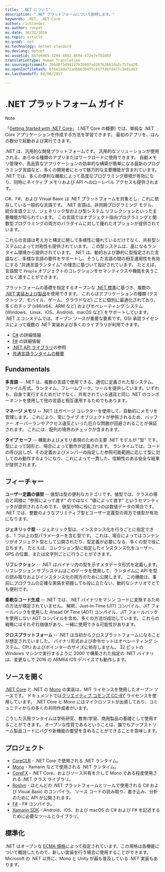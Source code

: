 ```yaml
---
title: ".NET について"
description: ".NET プラットフォームについて説明します。"
keywords: .NET, .NET Core
author: richlander
ms.author: ronpet
ms.date: 10/31/2016
ms.topic: article
ms.prod: .net
ms.technology: dotnet-standard
ms.devlang: dotnet
ms.assetid: bbfe6465-329d-4982-869d-472e7ef85d93
translationtype: Human Translation
ms.sourcegitcommit: 7bbd8f5d94127b35697ad267b2661da2c757aa20
ms.openlocfilehash: 0fbe1dda72ad666304f5c817f4bfd477c3e81d83
ms.lasthandoff: 04/06/2017

---
```


# <a name="net-platform-guide"></a>.NET プラットフォーム ガイド

> [!NOTE]
> 「[Getting Started with .NET Core](../core/getting-started.md)」 (.NET Core の概要) では、単純な .NET Core アプリケーションを作成する方法を学習できます。 最初のアプリを、ほんの数分で起動および実行できます。

.NET は、汎用的な開発プラットフォームです。 汎用的なソリューションが使用される、あらゆる種類のアプリまたはワークロードに使用できます。 自動メモリ管理や、高品質なアプリケーションの効率的な構築が簡単になる最新のプログラミング言語など、多くの開発者にとって魅力的な主要機能が含まれています。 .NET では、多くの便利な機能によって高度なプログラミング環境が有効になり、同時にネイティブ メモリおよび API へのローレベル アクセスも提供されます。

C#、F#、および Visual Basic は .NET プラットフォームを対象とし、これに依存している一般的な言語です。 .NET 言語は、非同期プログラミング モデル、統合言語クエリ、ジェネリック型および型システム リフレクションといった主要機能が知られています。 この言語ではオブジェクト指向プログラミングと関数型プログラミングの両方のパラダイムに対して優れたオプションが提供されています。

これらの言語は考え方と構文に関して多様性に優れているだけでなく、共有型システムによって対称性も提供されています。 この型システムは、基になるランタイム環境から提供されています。 .NET は、動的および静的に型指定された言語など、多様な言語の要件をサポートし、そうした言語の間の相互運用性を有効にする "共通言語ランタイム" の理念に基づいて設計されています。 たとえば、言語間で `People` オブジェクトのコレクションをセマンティクスや機能を失うことなく渡すことができます。

プラットフォームの基礎を指定するオープンな [.NET 標準](https://github.com/dotnet/coreclr/blob/master/Documentation/project-docs/dotnet-standards.md)に基づき、複数の [.NET 実装および製品](components.md)を使用できます。 これらはアプリケーションの種類 (デスクトップ、モバイル、ゲーム、クラウドなど) ごとに個別に最適化されており、多くのチップ (x86/x64、ARM など) およびオペレーティング システム (Windows、Linux、iOS、Android、macOS など) をサポートしています。 .NET エコシステムでは、オープン ソースが重要な要素です。OSI 承認ライセンスによって複数の .NET 実装および多くのライブラリが利用できます。

- [C#](../csharp/index.md) の詳細情報
- [F#](../fsharp/index.md) の詳細情報
- [.NET API ライブラリ](../../api/index.md)の参照
- [共通言語ランタイムの概要](https://github.com/dotnet/coreclr/blob/master/Documentation/botr/intro-to-clr.md)

<a name="fundamentals"></a>Fundamentals
------------

**多言語** -- .NET は、複数の言語で使用できる、適切に定義された型システム、ファイル形式、ランタイム、フレームワーク、ツールを提供しています。いずれも、自身で実行するためだけでなく、共有されている通貨と同じ .NET のコンポーネントを使用して他の言語と相互運用するためでもあります。

**マネージ メモリ** -- .NET はガベージ コレクターを使用して、自動的にメモリを管理します。 これにより、常にライブ オブジェクトが参照されるため、バッファー オーバーランやアクセス違反といった厄介な問題が回避されることが保証されます。 これには、配列の境界のチェックが含まれます。

**タイプ セーフ** -- 機能およびメモリ表現のための主要 .NET モデルが "型" です。 型によって図形と、場合によって動作が定義されます。 ランタイムでは、コードの呼び出しが、その定義およびメンバーの指定した参照可能範囲に応じて型に対してのみ動作するようになり、これによって一貫した、信頼性のある安全な結果が提供されます。

<a name="features"></a>フィーチャー
--------

**ユーザー定義の値型** -- 値型は型の便利なカテゴリです。値型では、クラスの場合と同様に "参照によって渡す" のではなく "値によって渡す" というセマンティックが提供されるためです。 値型が特に役に立つのは数値データの場合です。 .NET では、整数のようなプリミティブ型とユーザー定義型の両方で値型が有効になります。

**ジェネリック型** -- ジェネリック型は、インスタンス化を行うごとに指定できる、1 つ以上の型パラメーターを含む型です。 これは、場合によってはコンテンツがオブジェクト型として公開されたり、型定義が必要になる、多くの型で役に立ちます。 たとえば、コレクション型に指定したインスタンス化をユーザー、GPS の位置、または文字列ごとに行うことができます。

**リフレクション** -- .NET はバイナリ内の型を示すメタデータ形式を定義します。 リフレクション サブシステムはこのデータを使用して、ランタイムに API を型の読み取りおよびインスタンス化の両方のために公開します。 この機能は、事前にプログラムの正確な実装を把握しても役に立たない、動的なシナリオでとても便利です。

**柔軟なコード生成** -- .NET では、.NET バイナリをマシン コードに変換するための方法が規定されていません。 解釈、Just-In-Time (JIT) コンパイル、JIT フォールバックを使用した Ahead Of Time (AOT) コンパイル、JIT フォールバックを使用しない AOT コンパイルを含め、多くの方法が成功しています。 これらの戦略にはそれぞれ価値があり、一緒に使用できる可能性があります。

**クロスプラットフォーム** -- .NET は当初からクロスプラットフォームになることが想定されていました。 バイナリ形式および命令セットはオペレーティング システム、CPU およびポインターのサイズに依存しません。 32 ビットの Windows マシンで実行するように 2000 で構築された指定の .NET バイナリは、変更なしで 2016 の ARM64 iOS デバイスでも動作します。

<a name="open-source"></a>ソースを開く
-----------

[.NET Core](https://github.com/dotnet/core) と .NET の [Mono](https://github.com/mono/mono) の実装は、MIT ライセンスを使用したオープン ソースです。 ドキュメントでは[クリエイティブ コモンズ CC-BY](https://creativecommons.org/licenses/by/4.0/) ライセンスを使用しています。 .NET Core と Mono にはマイクロソフトが出資しており、コミュニティからの多くの共同作成者がいます。 

こうした汎用ランタイムは学術研究、教育/学習、商用製品の基礎として使用することができます。 オープンな性質であるということは、誰でもアップストリーム製品コードにバグや新機能の要望を含めることができることを意味します。

<a name="projects"></a>プロジェクト
--------

- [CoreCLR](https://github.com/dotnet/coreclr) - .NET Core で使用される .NET ランタイム。
- [Mono](https://github.com/mono/mono) - Xamarin などで使用される .NET ランタイム。
- [CoreFX](https://github.com/dotnet/coreclr) - .NET Core、およびソース共有を介して Mono である程度使用される .NET クラス ライブラリ。
- [Roslyn](https://github.com/dotnet/roslyn) - ほとんどの .NET プラットフォームとツールで使用される C# および Visual Basic のコンパイラ。 ソース コードの読み取り、書き込み、分析のために API が公開されます。
- [F#](https://github.com/microsoft/visualfsharp) - F# コンパイラ。
- [Xamarin SDK](http://open.xamarin.com) - Android、iOS、および macOS の C# および F# を記述するために必要なツールとライブラリ。

<a name="standardized"></a>標準化
------------

.NET はオープンな [ECMA 規格](https://github.com/dotnet/coreclr/blob/master/Documentation/project-docs/dotnet-standards.md)によって指定されています。この規格は各機能について概説したもので、新しい実装を行う場合に使用することができます。 Microsoft の .NET 以外に、Mono と Unity が最も普及している .NET 実装もあります。


